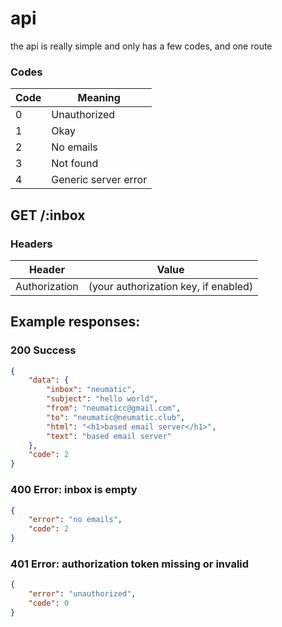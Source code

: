 # api
the api is really simple and only has a few codes, and one route

### Codes
| **Code** | **Meaning**          |
|----------|----------------------|
| 0        | Unauthorized         |
| 1        | Okay                 |
| 2        | No emails            |
| 3        | Not found            |
| 4        | Generic server error |

## <span class="success-pill">GET</span> /:inbox
### Headers
| **Header**    | **Value**                            |
|---------------|--------------------------------------|
| Authorization | (your authorization key, if enabled) |

## Example responses:
### <span class="success-pill">200</span> Success
```json
{
    "data": {
        "inbox": "neumatic",
        "subject": "hello world",
        "from": "neumaticc@gmail.com",
        "to": "neumatic@neumatic.club",
        "html": "<h1>based email server</h1>",
        "text": "based email server"
    },
    "code": 2
}
```
### <span class="error-pill">400</span> Error: inbox is empty
```json
{
    "error": "no emails",
    "code": 2
}
```
### <span class="error-pill">401</span> Error: authorization token missing or invalid
```json
{
    "error": "unauthorized",
    "code": 0
}
```